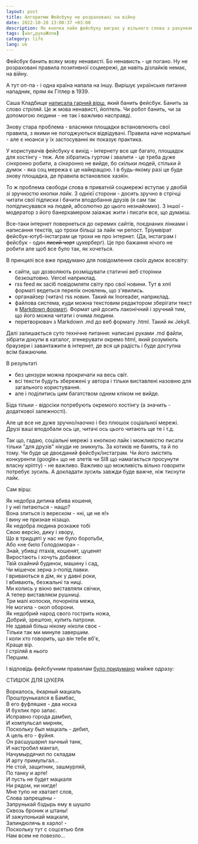 ```yaml
---
layout: post
title: Алгоритми Фейсбуку не розраховані на війну
date: 2022-10-28 13:00:37 +03:00
description: Як кнопка лайк фейсбуку виграє у вільного слова з рахунком 2:0 і пересічні користувачі обирають сите стійло
tags: [war,рукаЖопи]
category: life
lang: uk
---
```


Фейсбук банить всяку мову ненависті. 
Бо ненависть - це погано.
Ну не розраховані правила позитивної соцмережі, де навіть дізлайків немає, на війну.

А тут оп-па - і одна країна напала на іншу.
Вирішує українське питання нападник, прям як Гітлер в 1939.

Саша Кладбище 
[написала гарний вірш](https://www.facebook.com/kladbische/posts/pfbid02V3PuQVqVFnsJmUZDA9mUgUTNNwoNyKvWrdWE2wbkW11bKphxMVqGBG87zWxmBJn7l), який банить фейсбук.
Банить за слово _стріляй_.
Це ж мова ненависті, йоптель.
Чи робот банить, чи за допомогою людини - не так і важливо насправді.

Знову стара проблема - власники площадки встановлюють свої правила, з якими не погоджуються відвідувачі.
Правила наче нормальні - але є нюанси у їх застосуванні як показує практика.

У користувачів фейсбуку є вихід - інтернету все ще багато, площадок для хостінгу - теж.
Але зібратись гуртом і звалити - це треба дуже сінхронно робити, а сінхронно не вийде, бо скільки людей, стільки й думок - яка соц мережа є це найкращою.
І в будь-якому разі це буде знову площадка, де правила встановлює хазяїн.

То ж проблема свободи слова в приватній соцмережі вступає у двобій зі зручностю кнопки _лайк_.
З однієї сторони - досить зручно в стрічці читати свої підписки і бачити вподобання друзів (я сам так попідписувався на людей, абсолютно до цього незнайомих).
З іншої - модератор з його банерхамером заіажає жити і писати все, що думаєш.

Все-таки інтернет повернеться до окремих сайтів, поєднаних лінками і написання текстів, що трохи більші за лайк чи репост.
Тріумвірат фейсбук-ютуб-інстаграм це трохи не про інтернет.
(Да, інстаграм і фейсбук - один ~~лисий чорт~~ цукерберг).
Це про бажання нічого не робити але щоб все було так, як хочеться.

В принципі все вже придумано для повідомлення своїх думок всесвіту:
- сайти, що дозволяють розміщувати статичні веб сторінки безкоштовно.
  Vercel наприклад.
- rss feed як засіб повідомляти світу про свої новини.
  Тут в xml форматі ведеться перелік оновлень, що з'явились.
- органайзер (читач) rss новин.
  Такий як Inoreader, наприклад.
- файлова система, куди можна текстовим редактором зберігати текст в [Markdown форматі](https://en.m.wikipedia.org/wiki/Markdown).
  Формат цей досить лаконічний і зручний тим, що його можна читати і очима людини.
- перетворювач з Markdown .md до веб формату .html.
  Такий як Jekyll.
  
Далі залишається суто технічне питання: написані руками .md файли, зібрати докупи в каталог, згенерувати окремо html, який розуміють браузери і завантажити в інтернет, де вся ця радість і буде доступна всім бажаючим.

В результаті 
- без цензури можна прокричати на весь світ.
- всі тексти будуть збережені у автора і тільки виставлені назовню для загального користування.
- але і поділитись цим багатством одним кліком не вийде.

Біда тільки - відосіки потребують окремого хостінгу (а значить - додаткової залежності).

Але це все не дуже зручно/наочно і без плюшок соціальної мережі.
Друзі ваші вподобали ось це, читачі ось цього читають ще те і т.д.

Так що, гадаю, соціальні мережі з кнопкою лайк і можливістю писати тільки "для друзів" нікуди не зникнуть.
За котиків не банять, та й по тому.
Чи буде це двоєдиний фейсбук/інстаграм. 
Чи його змістять конкуренти (google+ що не злетів чи Sl8 що намагається просунути власну кріпту) - не важливо.
Важливо що можливість вільно говорити потребує зусиль.
А докладати зусиль завжди буде важче, ніж тиснути лайк.

Сам вірш:

Як недобра дитина вбива кошеня,
<br>
I у неï питаються - нащо?
<br>
Вона злиться із вереском - «ні, це не я!» 
<br>
I вину не признае нізащо. 
<br>
Як недобра людина розкаже тобі 
<br>
Свою версію, дику і хвору, 
<br>
Що в тридцяті у нас не було боротьби, 
<br>
Або «не било Голодомора» - 
<br>
Знай, убивці птахів, кошенят, цуценят 
<br>
Виростають і хочуть добавки: 
<br>
Твій охайний будинок, машину і сад,
<br>
Чи мішечок зерна з-попід лавки. 
<br>
І вриваються в дім, як у давні роки, 
<br>
I вбивають, безжальні та ниці. 
<br>
Ми колись у вікно виставляли свічки, 
<br>
А тепер виставляєм рушниці.
<br>
Три малі колоски, почорніла межа,
<br>
Не могила - окоп оборони. 
<br>
Як недобрий народ свого гострить ножа, 
<br>
Добрий, зрештою, купить патрони.
<br>
Не здавай бiльш нікому ніколи своє -
<br>
Тільки так ми минуле завершим. 
<br>
I коли хто говорить, що він тебе вб'є,
<br> Краще вір.
<br>
I стріляй в нього 
<br>
Першим.

І відповідь фейсбучним правилам
[було придумано](https://m.facebook.com/story.php?story_fbid=pfbid0SntcRXpyHYw79YqLi8oUgWHHjpSzf6dvJ8y1dn9F5LgiweidAiwXPc9rtvYNSTail&id=1406211758) майже одразу:



СТИШОК ДЛЯ ЦУКЕРА

Воркалось, ёкарный мацкаль 
<br>
Проштрунькался в Бамбас,
<br>
В его фуфляшке - два носка
<br>
И бухлик про запас.
<br>
Исправно города дамбил,
<br>
И компульсал мирняк,
<br>
Поскольку был мацкаль - дебил,
<br>
А цель его - фуйня.
<br>
Он расшушарил хычный танк,
<br>
И настробил мангал,
<br>
Начумырдячил по складам
<br>
И арту примульгал...
<br>
Не стой, защитник, зашмурляй,
<br>
По танку и арте!
<br>
И пусть не будет мацкаля
<br>
Ни рядом, ни нигде!
<br>
Мне тупо не хватает слов,
<br>
Слова запрещены -
<br>
Запрунькай бздырь ему в шушло
<br>
Сквозь броник и штаны!
<br>
И зажупонькай мацкаля,
<br>
Запиндюлячь в харло! -
<br>
Поскольку тут с соцсетью бля
<br>
Нам всем не повезло...
